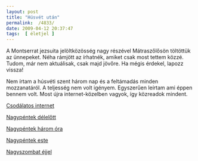 ```yaml
---
layout: post
title: "Húsvét után"
permalink:  /4833/ 
date: 2009-04-12 20:37:47
tags:  [ életjel ] 
---
```

A Montserrat jezsuita jelöltközösség nagy részével Mátraszőlősön töltöttük az ünnepeket. Néha rámjött az írhatnék, amiket csak most tettem közzé. Tudom, már nem aktuálisak, csak majd jövőre. Ha mégis érdekel, lapozz vissza!

Nem írtam a húsvéti szent három nap és a feltámadás minden mozzanatáról. A teljesség nem volt igényem. Egyszerűen leírtam ami éppen bennem volt. Most újra internet-közelben vagyok, így közreadok mindent.

<a href="/csodalatos_internet">Csodálatos internet</a>

<a href="/nagypentek_delelott">Nagypéntek délelőtt</a><a href="/nagypentek_3ora">

Nagypéntek három óra</a>

<a href="/nagypentek_este">Nagypéntek este</a>

<a href="/nagyszombat_ejjel">Nagyszombat éjjel</a>

&nbsp;

